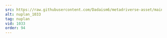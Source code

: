 ```yaml
---
src: https://raw.githubusercontent.com/Dadaism6/metadriverse-asset/main/script-nuplan-output-newcompressed/nuplan_1033.mp4
alt: nuplan_1033
tag: nuplan
vid: 1033
order: 94
---
```

